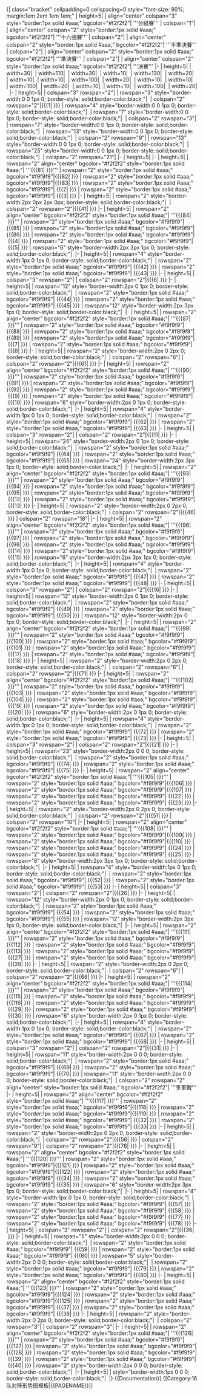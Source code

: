 {| class="bracket" cellpadding=0 cellspacing=0 style="font-size: 90%; margin:1em 2em 1em 1em;"
| height=5|
| align="center" colspan="3" style="border:1px solid #aaa;" bgcolor="#f2f2f2"| '''分組賽'''
| colspan="1"|
| align="center" colspan="2" style="border:1px solid #aaa;" bgcolor="#f2f2f2"| '''十六強賽'''
| colspan="2"|
| align="center" colspan="2" style="border:1px solid #aaa;" bgcolor="#f2f2f2"| '''半準決賽'''
| colspan="2"|
| align="center" colspan="2" style="border:1px solid #aaa;" bgcolor="#f2f2f2"| '''準決賽'''
| colspan="2"|
| align="center" colspan="2" style="border:1px solid #aaa;" bgcolor="#f2f2f2"| '''決賽'''
|-
| height=5|
| width=30|&nbsp;
| width=110|&nbsp;
| width=30|&nbsp;
| width=10|&nbsp;
| width=130|&nbsp;
| width=20|&nbsp;
| width=10|&nbsp;
| width=10|&nbsp;
| width=100|&nbsp;
| width=20|&nbsp;
| width=10|&nbsp;
| width=10|&nbsp;
| width=100|&nbsp;
| width=20|&nbsp;
| width=10|&nbsp;
| width=10|&nbsp;
| width=100|&nbsp;
| width=20|&nbsp;
|-
| height=5|
| colspan="3" rowspan="2"|
| rowspan="3" style="border-width:0 0 1px 0; border-style: solid;border-color:black;"|&nbsp;
| colspan="2" rowspan="2"|{{{1|&nbsp;}}}
| rowspan="4" style="border-width:0 0 1px 0; border-style: solid;border-color:black;"|&nbsp;
| rowspan="7" style="border-width:0 0 1px 0; border-style: solid;border-color:black;"|&nbsp;
| colspan="2" rowspan="3"|
| rowspan="7" style="border-width:0 0 1px 0; border-style: solid;border-color:black;"|&nbsp;
| rowspan="13" style="border-width:0 0 1px 0; border-style: solid;border-color:black;"|&nbsp;
| colspan="2" rowspan="9"|
| rowspan="13" style="border-width:0 0 1px 0; border-style: solid;border-color:black;"|&nbsp;
| rowspan="25" style="border-width:0 0 1px 0; border-style: solid;border-color:black;"|&nbsp;
| colspan="2" rowspan="21"|
|-
| height=5| 
|-
| height=5|
| rowspan="2" align="center" bgcolor="#f2f2f2" style="border:1px solid #aaa;"| '''{{{81|&nbsp;}}}'''
| rowspan="2" style="border:1px solid #aaa;" bgcolor="#f9f9f9"|{{{82|&nbsp;}}}
| rowspan="2" style="border:1px solid #aaa;" bgcolor="#f9f9f9"|{{{83|&nbsp;}}}
| rowspan="2" style="border:1px solid #aaa;" bgcolor="#f9f9f9"|&nbsp;{{{2|&nbsp;}}}
| rowspan="2" style="border:1px solid #aaa;" bgcolor="#f9f9f9"|&nbsp;{{{3|&nbsp;}}}
|-
| height=5|
| rowspan="2" style="border-width:2px 0px 2px 0px; border-style: solid;border-color:black;"|&nbsp;
| colspan="2" rowspan="2"|{{{41|&nbsp;}}}
|-
| height=5|
| rowspan="2" align="center" bgcolor="#f2f2f2" style="border:1px solid #aaa;"| '''{{{84|&nbsp;}}}'''
| rowspan="2" style="border:1px solid #aaa;" bgcolor="#f9f9f9"|{{{85|&nbsp;}}}
| rowspan="2" style="border:1px solid #aaa;" bgcolor="#f9f9f9"|{{{86|&nbsp;}}}
| rowspan="2" style="border:1px solid #aaa;" bgcolor="#f9f9f9"|&nbsp;{{{4|&nbsp;}}}
| rowspan="2" style="border:1px solid #aaa;" bgcolor="#f9f9f9"|&nbsp;{{{5|&nbsp;}}}
| rowspan="6" style="border-width:2px 3px 1px 0; border-style: solid;border-color:black;"|&nbsp;
|-
| height=5|
| rowspan="4" style="border-width:1px 0 1px 0; border-style: solid;border-color:black;"|&nbsp;
| rowspan="2" style="border:1px solid #aaa;" bgcolor="#f9f9f9"|&nbsp;{{{42|&nbsp;}}}
| rowspan="2" style="border:1px solid #aaa;" bgcolor="#f9f9f9"|&nbsp;{{{43|&nbsp;}}}
|-
| height=5|
| colspan="3" rowspan="2"|
| colspan="2" rowspan="2"|{{{6|&nbsp;}}}
|-
| height=5|
| rowspan="12" style="border-width:2px 0 1px 0; border-style: solid;border-color:black;"|&nbsp;
| rowspan="2" style="border:1px solid #aaa;" bgcolor="#f9f9f9"|&nbsp;{{{44|&nbsp;}}}
| rowspan="2" style="border:1px solid #aaa;" bgcolor="#f9f9f9"|&nbsp;{{{45|&nbsp;}}}
| rowspan="12" style="border-width:2px 3px 1px 0; border-style: solid;border-color:black;"|&nbsp;
|-
| height=5|
| rowspan="2" align="center" bgcolor="#f2f2f2" style="border:1px solid #aaa;"| '''{{{87|&nbsp;}}}'''
| rowspan="2" style="border:1px solid #aaa;" bgcolor="#f9f9f9"|{{{88|&nbsp;}}}
| rowspan="2" style="border:1px solid #aaa;" bgcolor="#f9f9f9"|{{{89|&nbsp;}}}
| rowspan="2" style="border:1px solid #aaa;" bgcolor="#f9f9f9"|&nbsp;{{{7|&nbsp;}}}
| rowspan="2" style="border:1px solid #aaa;" bgcolor="#f9f9f9"|&nbsp;{{{8|&nbsp;}}}
|-
| height=5|
| rowspan="2" style="border-width:2px 0 2px 0; border-style: solid;border-color:black;"|&nbsp;
| colspan="2" rowspan="6"|
| colspan="2" rowspan="2"|{{{61|&nbsp;}}}
|-
| height=5|
| rowspan="2" align="center" bgcolor="#f2f2f2" style="border:1px solid #aaa;"| '''{{{90|&nbsp;}}}'''
| rowspan="2" style="border:1px solid #aaa;" bgcolor="#f9f9f9"|{{{91|&nbsp;}}}
| rowspan="2" style="border:1px solid #aaa;" bgcolor="#f9f9f9"|{{{92|&nbsp;}}}
| rowspan="2" style="border:1px solid #aaa;" bgcolor="#f9f9f9"|&nbsp;{{{9|&nbsp;}}}
| rowspan="2" style="border:1px solid #aaa;" bgcolor="#f9f9f9"|&nbsp;{{{10|&nbsp;}}}
| rowspan="6" style="border-width:2px 0 1px 0; border-style: solid;border-color:black;"|&nbsp;
|-
| height=5|
| rowspan="4" style="border-width:1px 0 1px 0; border-style: solid;border-color:black;"|&nbsp;
| rowspan="2" style="border:1px solid #aaa;" bgcolor="#f9f9f9"|&nbsp;{{{62|&nbsp;}}}
| rowspan="2" style="border:1px solid #aaa;" bgcolor="#f9f9f9"|&nbsp;{{{63|&nbsp;}}}
|-
| height=5|
| colspan="3" rowspan="2"|
| colspan="2" rowspan="2"|{{{11|&nbsp;}}}
|-
| height=5|
| rowspan="24" style="border-width:2px 0 1px 0; border-style: solid;border-color:black;"|&nbsp;
| rowspan="2" style="border:1px solid #aaa;" bgcolor="#f9f9f9"|&nbsp;{{{64|&nbsp;}}}
| rowspan="2" style="border:1px solid #aaa;" bgcolor="#f9f9f9"|&nbsp;{{{65|&nbsp;}}}
| rowspan="24" style="border-width:2px 3px 1px 0; border-style: solid;border-color:black;"|&nbsp;
|-
| height=5|
| rowspan="2" align="center" bgcolor="#f2f2f2" style="border:1px solid #aaa;"| '''{{{93|&nbsp;}}}'''
| rowspan="2" style="border:1px solid #aaa;" bgcolor="#f9f9f9"|{{{94|&nbsp;}}}
| rowspan="2" style="border:1px solid #aaa;" bgcolor="#f9f9f9"|{{{95|&nbsp;}}}
| rowspan="2" style="border:1px solid #aaa;" bgcolor="#f9f9f9"|&nbsp;{{{12|&nbsp;}}}
| rowspan="2" style="border:1px solid #aaa;" bgcolor="#f9f9f9"|&nbsp;{{{13|&nbsp;}}}
|-
| height=5|
| rowspan="2" style="border-width:2px 0 2px 0; border-style: solid;border-color:black;"|&nbsp;
| colspan="2" rowspan="2"|{{{46|&nbsp;}}}
| colspan="2" rowspan="18"|
|-
| height=5|
| rowspan="2" align="center" bgcolor="#f2f2f2" style="border:1px solid #aaa;"| '''{{{96|&nbsp;}}}'''
| rowspan="2" style="border:1px solid #aaa;" bgcolor="#f9f9f9"|{{{97|&nbsp;}}}
| rowspan="2" style="border:1px solid #aaa;" bgcolor="#f9f9f9"|{{{98|&nbsp;}}}
| rowspan="2" style="border:1px solid #aaa;" bgcolor="#f9f9f9"|&nbsp;{{{14|&nbsp;}}}
| rowspan="2" style="border:1px solid #aaa;" bgcolor="#f9f9f9"|&nbsp;{{{15|&nbsp;}}}
| rowspan="6" style="border-width:2px 3px 1px 0; border-style: solid;border-color:black;"|&nbsp;
|-
| height=5|
| rowspan="4" style="border-width:1px 0 1px 0; border-style: solid;border-color:black;"|&nbsp;
| rowspan="2" style="border:1px solid #aaa;" bgcolor="#f9f9f9"|&nbsp;{{{47|&nbsp;}}}
| rowspan="2" style="border:1px solid #aaa;" bgcolor="#f9f9f9"|&nbsp;{{{48|&nbsp;}}}
|-
| height=5|
| colspan="3" rowspan="2"|
| colspan="2" rowspan="2"|{{{16|&nbsp;}}}
|-
| height=5|
| rowspan="12" style="border-width:2px 0 1px 0; border-style: solid;border-color:black;"|&nbsp;
| rowspan="2" style="border:1px solid #aaa;" bgcolor="#f9f9f9"|&nbsp;{{{49|&nbsp;}}}
| rowspan="2" style="border:1px solid #aaa;" bgcolor="#f9f9f9"|&nbsp;{{{50|&nbsp;}}}
| rowspan="12" style="border-width:2px 0 1px 0; border-style: solid;border-color:black;"|&nbsp;
|-
| height=5|
| rowspan="2" align="center" bgcolor="#f2f2f2" style="border:1px solid #aaa;"| '''{{{99|&nbsp;}}}'''
| rowspan="2" style="border:1px solid #aaa;" bgcolor="#f9f9f9"|{{{100|&nbsp;}}}
| rowspan="2" style="border:1px solid #aaa;" bgcolor="#f9f9f9"|{{{101|&nbsp;}}}
| rowspan="2" style="border:1px solid #aaa;" bgcolor="#f9f9f9"|&nbsp;{{{17|&nbsp;}}}
| rowspan="2" style="border:1px solid #aaa;" bgcolor="#f9f9f9"|&nbsp;{{{18|&nbsp;}}}
|-
| height=5|
| rowspan="2" style="border-width:2px 0 2px 0; border-style: solid;border-color:black;"|&nbsp;
| colspan="2" rowspan="6"|
| colspan="2" rowspan="2"|{{{71|&nbsp;}}}
|-
| height=5|
| rowspan="2" align="center" bgcolor="#f2f2f2" style="border:1px solid #aaa;"| '''{{{102|&nbsp;}}}'''
| rowspan="2" style="border:1px solid #aaa;" bgcolor="#f9f9f9"|{{{103|&nbsp;}}}
| rowspan="2" style="border:1px solid #aaa;" bgcolor="#f9f9f9"|{{{104|&nbsp;}}}
| rowspan="2" style="border:1px solid #aaa;" bgcolor="#f9f9f9"|&nbsp;{{{19|&nbsp;}}}
| rowspan="2" style="border:1px solid #aaa;" bgcolor="#f9f9f9"|&nbsp;{{{20|&nbsp;}}}
| rowspan="6" style="border-width:2px 0 1px 0; border-style: solid;border-color:black;"|&nbsp;
|-
| height=5|
| rowspan="4" style="border-width:1px 0 1px 0; border-style: solid;border-color:black;"|&nbsp;
| rowspan="2" style="border:1px solid #aaa;" bgcolor="#f9f9f9"|&nbsp;{{{72|&nbsp;}}}
| rowspan="2" style="border:1px solid #aaa;" bgcolor="#f9f9f9"|&nbsp;{{{73|&nbsp;}}}
|-
| height=5|
| colspan="3" rowspan="2"|
| colspan="2" rowspan="2"|{{{21|&nbsp;}}}
|-
| height=5|
| rowspan="23" style="border-width:2px 0 0 0; border-style: solid;border-color:black;"|&nbsp;
| rowspan="2" style="border:1px solid #aaa;" bgcolor="#f9f9f9"|&nbsp;{{{74|&nbsp;}}}
| rowspan="2" style="border:1px solid #aaa;" bgcolor="#f9f9f9"|&nbsp;{{{75|&nbsp;}}}
|-
| height=5|
| rowspan="2" align="center" bgcolor="#f2f2f2" style="border:1px solid #aaa;"| '''{{{105|&nbsp;}}}'''
| rowspan="2" style="border:1px solid #aaa;" bgcolor="#f9f9f9"|{{{106|&nbsp;}}}
| rowspan="2" style="border:1px solid #aaa;" bgcolor="#f9f9f9"|{{{107|&nbsp;}}}
| rowspan="2" style="border:1px solid #aaa;" bgcolor="#f9f9f9"|&nbsp;{{{22|&nbsp;}}}
| rowspan="2" style="border:1px solid #aaa;" bgcolor="#f9f9f9"|&nbsp;{{{23|&nbsp;}}}
|-
| height=5|
| rowspan="2" style="border-width:2px 0 2px 0; border-style: solid;border-color:black;"|&nbsp;
| colspan="2" rowspan="2"|{{{51|&nbsp;}}}
| colspan="2" rowspan="10"|
|-
| height=5|
| rowspan="2" align="center" bgcolor="#f2f2f2" style="border:1px solid #aaa;"| '''{{{108|&nbsp;}}}'''
| rowspan="2" style="border:1px solid #aaa;" bgcolor="#f9f9f9"|{{{109|&nbsp;}}}
| rowspan="2" style="border:1px solid #aaa;" bgcolor="#f9f9f9"|{{{110|&nbsp;}}}
| rowspan="2" style="border:1px solid #aaa;" bgcolor="#f9f9f9"|&nbsp;{{{24|&nbsp;}}}
| rowspan="2" style="border:1px solid #aaa;" bgcolor="#f9f9f9"|&nbsp;{{{25|&nbsp;}}}
| rowspan="6" style="border-width:2px 3px 1px 0; border-style: solid;border-color:black;"|&nbsp;
|-
| height=5|
| rowspan="4" style="border-width:1px 0 1px 0; border-style: solid;border-color:black;"|&nbsp;
| rowspan="2" style="border:1px solid #aaa;" bgcolor="#f9f9f9"|&nbsp;{{{52|&nbsp;}}}
| rowspan="2" style="border:1px solid #aaa;" bgcolor="#f9f9f9"|&nbsp;{{{53|&nbsp;}}}
|-
| height=5|
| colspan="3" rowspan="2"|
| colspan="2" rowspan="2"|{{{26|&nbsp;}}}
|-
| height=5|
| rowspan="12" style="border-width:2px 0 1px 0; border-style: solid;border-color:black;"|&nbsp;
| rowspan="2" style="border:1px solid #aaa;" bgcolor="#f9f9f9"|&nbsp;{{{54|&nbsp;}}}
| rowspan="2" style="border:1px solid #aaa;" bgcolor="#f9f9f9"|&nbsp;{{{55|&nbsp;}}}
| rowspan="12" style="border-width:2px 3px 1px 0; border-style: solid;border-color:black;"|&nbsp;
|-
| height=5|
| rowspan="2" align="center" bgcolor="#f2f2f2" style="border:1px solid #aaa;"| '''{{{111|&nbsp;}}}'''
| rowspan="2" style="border:1px solid #aaa;" bgcolor="#f9f9f9"|{{{112|&nbsp;}}}
| rowspan="2" style="border:1px solid #aaa;" bgcolor="#f9f9f9"|{{{113|&nbsp;}}}
| rowspan="2" style="border:1px solid #aaa;" bgcolor="#f9f9f9"|&nbsp;{{{27|&nbsp;}}}
| rowspan="2" style="border:1px solid #aaa;" bgcolor="#f9f9f9"|&nbsp;{{{28|&nbsp;}}}
|-
| height=5|
| rowspan="2" style="border-width:2px 0 2px 0; border-style: solid;border-color:black;"|&nbsp;
| colspan="2" rowspan="6"|
| colspan="2" rowspan="2"|{{{66|&nbsp;}}}
|-
| height=5|
| rowspan="2" align="center" bgcolor="#f2f2f2" style="border:1px solid #aaa;"| '''{{{114|&nbsp;}}}'''
| rowspan="2" style="border:1px solid #aaa;" bgcolor="#f9f9f9"|{{{115|&nbsp;}}}
| rowspan="2" style="border:1px solid #aaa;" bgcolor="#f9f9f9"|{{{116|&nbsp;}}}
| rowspan="2" style="border:1px solid #aaa;" bgcolor="#f9f9f9"|&nbsp;{{{29|&nbsp;}}}
| rowspan="2" style="border:1px solid #aaa;" bgcolor="#f9f9f9"|&nbsp;{{{30|&nbsp;}}}
| rowspan="6" style="border-width:2px 0 1px 0; border-style: solid;border-color:black;"|&nbsp;
|-
| height=5|
| rowspan="4" style="border-width:1px 0 1px 0; border-style: solid;border-color:black;"|&nbsp;
| rowspan="2" style="border:1px solid #aaa;" bgcolor="#f9f9f9"|&nbsp;{{{67|&nbsp;}}}
| rowspan="2" style="border:1px solid #aaa;" bgcolor="#f9f9f9"|&nbsp;{{{68|&nbsp;}}}
|-
| height=5|
| colspan="3" rowspan="2"|
| colspan="2" rowspan="2"|{{{31|&nbsp;}}}
|-
| height=5|
| rowspan="11" style="border-width:2px 0 0 0; border-style: solid;border-color:black;"|&nbsp;
| rowspan="2" style="border:1px solid #aaa;" bgcolor="#f9f9f9"|&nbsp;{{{69|&nbsp;}}}
| rowspan="2" style="border:1px solid #aaa;" bgcolor="#f9f9f9"|&nbsp;{{{70|&nbsp;}}}
| rowspan="11" style="border-width:2px 0 0 0; border-style: solid;border-color:black;"|&nbsp;
| colspan="2" rowspan="2" align="center" style="border:1px solid #aaa;" bgcolor="#f2f2f2"| '''季軍戰'''
|-
| height=5|
| rowspan="2" align="center" bgcolor="#f2f2f2" style="border:1px solid #aaa;"| '''{{{117|&nbsp;}}}'''
| rowspan="2" style="border:1px solid #aaa;" bgcolor="#f9f9f9"|{{{118|&nbsp;}}}
| rowspan="2" style="border:1px solid #aaa;" bgcolor="#f9f9f9"|{{{119|&nbsp;}}}
| rowspan="2" style="border:1px solid #aaa;" bgcolor="#f9f9f9"|&nbsp;{{{32|&nbsp;}}}
| rowspan="2" style="border:1px solid #aaa;" bgcolor="#f9f9f9"|&nbsp;{{{33|&nbsp;}}}
|-
| height=5|
| rowspan="2" style="border-width:2px 0 2px 0; border-style: solid;border-color:black;"|&nbsp;
| colspan="2" rowspan="2"|{{{56|&nbsp;}}}
| colspan="2" rowspan="9"|
| colspan="2" rowspan="2"|{{{76|&nbsp;}}}
|-
| height=5|
| rowspan="2" align="center" bgcolor="#f2f2f2" style="border:1px solid #aaa;"| '''{{{120|&nbsp;}}}'''
| rowspan="2" style="border:1px solid #aaa;" bgcolor="#f9f9f9"|{{{121|&nbsp;}}}
| rowspan="2" style="border:1px solid #aaa;" bgcolor="#f9f9f9"|{{{122|&nbsp;}}}
| rowspan="2" style="border:1px solid #aaa;" bgcolor="#f9f9f9"|&nbsp;{{{34|&nbsp;}}}
| rowspan="2" style="border:1px solid #aaa;" bgcolor="#f9f9f9"|&nbsp;{{{35|&nbsp;}}}
| rowspan="6" style="border-width:2px 3px 1px 0; border-style: solid;border-color:black;"|&nbsp;
|-
| height=5|
| rowspan="4" style="border-width:1px 0 1px 0; border-style: solid;border-color:black;"|&nbsp;
| rowspan="2" style="border:1px solid #aaa;" bgcolor="#f9f9f9"|&nbsp;{{{57|&nbsp;}}}
| rowspan="2" style="border:1px solid #aaa;" bgcolor="#f9f9f9"|&nbsp;{{{58|&nbsp;}}}
| rowspan="2" style="border:1px solid #aaa;" bgcolor="#f9f9f9"|&nbsp;{{{77|&nbsp;}}}
| rowspan="2" style="border:1px solid #aaa;" bgcolor="#f9f9f9"|&nbsp;{{{78|&nbsp;}}}
|-
| height=5|
| colspan="3" rowspan="2"|
| colspan="2" rowspan="2"|{{{36|&nbsp;}}}
|-
| height=5|
| rowspan="5" style="border-width:2px 0 0 0; border-style: solid;border-color:black;"|&nbsp;
| rowspan="2" style="border:1px solid #aaa;" bgcolor="#f9f9f9"|&nbsp;{{{59|&nbsp;}}}
| rowspan="2" style="border:1px solid #aaa;" bgcolor="#f9f9f9"|&nbsp;{{{60|&nbsp;}}}
| rowspan="5" style="border-width:2px 0 0 0; border-style: solid;border-color:black;"|&nbsp;
| rowspan="2" style="border:1px solid #aaa;" bgcolor="#f9f9f9"|&nbsp;{{{79|&nbsp;}}}
| rowspan="2" style="border:1px solid #aaa;" bgcolor="#f9f9f9"|&nbsp;{{{80|&nbsp;}}}
|-
| height=5|
| rowspan="2" align="center" bgcolor="#f2f2f2" style="border:1px solid #aaa;"| '''{{{123|&nbsp;}}}'''
| rowspan="2" style="border:1px solid #aaa;" bgcolor="#f9f9f9"|{{{124|&nbsp;}}}
| rowspan="2" style="border:1px solid #aaa;" bgcolor="#f9f9f9"|{{{125|&nbsp;}}}
| rowspan="2" style="border:1px solid #aaa;" bgcolor="#f9f9f9"|&nbsp;{{{37|&nbsp;}}}
| rowspan="2" style="border:1px solid #aaa;" bgcolor="#f9f9f9"|&nbsp;{{{38|&nbsp;}}}
|-
| height=5|
| rowspan="2" style="border-width:2px 0 2px 0; border-style: solid;border-color:black;"|&nbsp;
| colspan="2" rowspan="3"|
| colspan="2" rowspan="3"|
|-
| height=5|
| rowspan="2" align="center" bgcolor="#f2f2f2" style="border:1px solid #aaa;"| '''{{{126|&nbsp;}}}'''
| rowspan="2" style="border:1px solid #aaa;" bgcolor="#f9f9f9"|{{{127|&nbsp;}}}
| rowspan="2" style="border:1px solid #aaa;" bgcolor="#f9f9f9"|{{{128|&nbsp;}}}
| rowspan="2" style="border:1px solid #aaa;" bgcolor="#f9f9f9"|&nbsp;{{{39|&nbsp;}}}
| rowspan="2" style="border:1px solid #aaa;" bgcolor="#f9f9f9"|&nbsp;{{{40|&nbsp;}}}
| rowspan="2" style="border-width:2px 0 0 0; border-style: solid;border-color:black;"|&nbsp;
|-
| height=5|
| style="border-width:1px 0 0 0; border-style: solid;border-color:black;"|&nbsp;
|}<noinclude>
{{Documentation}}
[[Category:16队对阵形势图模板|{{PAGENAME}}]]
</noinclude>